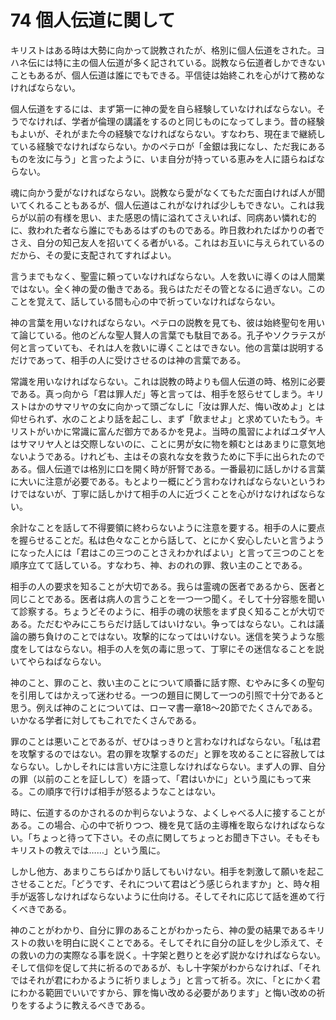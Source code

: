 # 74 個人伝道に関して

キリストはある時は大勢に向かって説教されたが、格別に個人伝道をされた。ヨハネ伝には特に主の個人伝道が多く記されている。説教なら伝道者しかできないこともあるが、個人伝道は誰にでもできる。平信徒は始終これを心がけて務めなければならない。

個人伝道をするには、まず第一に神の愛を自ら経験していなければならない。そうでなければ、学者が倫理の講議をするのと同じものになってしまう。昔の経験もよいが、それがまた今の経験でなければならない。すなわち、現在まで継続している経験でなければならない。かのペテロが「金銀は我になし、ただ我にあるものを汝に与う」と言ったように、いま自分が持っている恵みを人に語らねばならない。

魂に向かう愛がなければならない。説教なら愛がなくてもただ面白ければ人が聞いてくれることもあるが、個人伝道はこれがなければ少しもできない。これは我らが以前の有様を思い、また感恩の情に溢れてさえいれば、同病あい憐れむ的に、救われた者なら誰にでもあるはずのものである。昨日救われたばかりの者でさえ、自分の知己友人を招いてくる者がいる。これはお互いに与えられているのだから、その愛に支配されてすればよい。

言うまでもなく、聖霊に頼っていなければならない。人を救いに導くのは人間業ではない。全く神の愛の働きである。我らはただその管となるに過ぎない。このことを覚えて、話している間も心の中で祈っていなければならない。

神の言葉を用いなければならない。ペテロの説教を見ても、彼は始終聖句を用いて論じている。他のどんな聖人賢人の言葉でも駄目である。孔子やソクラテスが何と言っていても、それは人を救いに導くことはできない。他の言葉は説明するだけであって、相手の人に受けさせるのは神の言葉である。

常識を用いなければならない。これは説教の時よりも個人伝道の時、格別に必要である。真っ向から「君は罪人だ」等と言っては、相手を怒らせてしまう。キリストはかのサマリヤの女に向かって頭ごなしに「汝は罪人だ、悔い改めよ」とは仰せられず、水のことより話を起こし、まず「飲ませよ」と求めていたもう。キリストがいかに常識に富んだ御方であるかを見よ。当時の風習によればユダヤ人はサマリヤ人とは交際しないのに、ことに男が女に物を頼むとはあまりに意気地ないようである。けれども、主はその哀れな女を救うために下手に出られたのである。個人伝道では格別に口を開く時が肝腎である。一番最初に話しかける言葉に大いに注意が必要である。もとより一概にどう言わなければならないというわけではないが、丁寧に話しかけて相手の人に近づくことを心がけなければならない。

余計なことを話して不得要領に終わらないように注意を要する。相手の人に要点を握らせることだ。私は色々なことから話して、とにかく安心したいと言うようになった人には「君はこの三つのことさえわかればよい」と言って三つのことを順序立てて話している。すなわち、神、おのれの罪、救い主のことである。

相手の人の要求を知ることが大切である。我らは霊魂の医者であるから、医者と同じことである。医者は病人の言うことを一つ一つ聞く。そして十分容態を聞いて診察する。ちょうどそのように、相手の魂の状態をまず良く知ることが大切である。ただむやみにこちらだけ話してはいけない。争ってはならない。これは議論の勝ち負けのことではない。攻撃的になってはいけない。迷信を笑うような態度をしてはならない。相手の人を気の毒に思って、丁寧にその迷信なることを説いてやらねばならない。

神のこと、罪のこと、救い主のことについて順番に話す際、むやみに多くの聖句を引用してはかえって迷わせる。一つの題目に関して一つの引照で十分であると思う。例えば神のことについては、ローマ書一章18〜20節でたくさんである。いかなる学者に対してもこれでたくさんである。

罪のことは悪いことであるが、ぜひはっきりと言わなければならない。「私は君を攻撃するのではない。君の罪を攻撃するのだ」と罪を攻めることに容赦してはならない。しかしそれには言い方に注意しなければならない。まず人の罪、自分の罪（以前のことを証しして）を語って、「君はいかに」という風にもって来る。この順序で行けば相手が怒るようなことはない。

時に、伝道するのかされるのか判らないような、よくしゃべる人に接することがある。この場合、心の中で祈りつつ、機を見て話の主導権を取らなければならない。「ちょっと待って下さい。その点に関してちょっとお聞き下さい。そもそもキリストの教えでは……」という風に。

しかし他方、あまりこちらばかり話してもいけない。相手を刺激して願いを起こさせることだ。「どうです、それについて君はどう感じられますか」と、時々相手が返答しなければならないように仕向ける。そしてそれに応じて話を進めて行くべきである。

神のことがわかり、自分に罪のあることがわかったら、神の愛の結果であるキリストの救いを明白に説くことである。そしてそれに自分の証しを少し添えて、その救いの力の実際なる事を説く。十字架と甦りとを必ず説かなければならない。そして信仰を促して共に祈るのであるが、もし十字架がわからなければ、「それではそれが君にわかるように祈りましょう」と言って祈る。次に、「とにかく君にわかる範囲でいいですから、罪を悔い改める必要があります」と悔い改めの祈りをするように教えるべきである。


